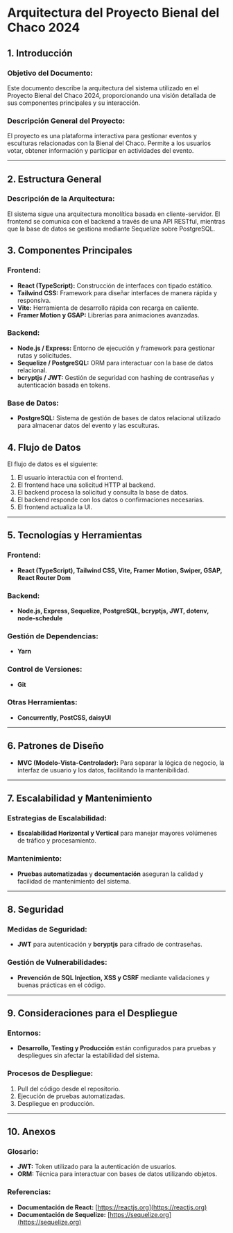 # Arquitectura del Proyecto Bienal del Chaco 2024

## 1. Introducción

### Objetivo del Documento:
Este documento describe la arquitectura del sistema utilizado en el Proyecto Bienal del Chaco 2024, proporcionando una visión detallada de sus componentes principales y su interacción.

### Descripción General del Proyecto:
El proyecto es una plataforma interactiva para gestionar eventos y esculturas relacionadas con la Bienal del Chaco. Permite a los usuarios votar, obtener información y participar en actividades del evento.

---

## 2. Estructura General

### Descripción de la Arquitectura:
El sistema sigue una arquitectura monolítica basada en cliente-servidor. El frontend se comunica con el backend a través de una API RESTful, mientras que la base de datos se gestiona mediante Sequelize sobre PostgreSQL.

## 3. Componentes Principales

### Frontend:
- **React (TypeScript):** Construcción de interfaces con tipado estático.
- **Tailwind CSS:** Framework para diseñar interfaces de manera rápida y responsiva.
- **Vite:** Herramienta de desarrollo rápida con recarga en caliente.
- **Framer Motion y GSAP:** Librerías para animaciones avanzadas.

### Backend:
- **Node.js / Express:** Entorno de ejecución y framework para gestionar rutas y solicitudes.
- **Sequelize / PostgreSQL:** ORM para interactuar con la base de datos relacional.
- **bcryptjs / JWT:** Gestión de seguridad con hashing de contraseñas y autenticación basada en tokens.

### Base de Datos:
- **PostgreSQL:** Sistema de gestión de bases de datos relacional utilizado para almacenar datos del evento y las esculturas.

## 4. Flujo de Datos
El flujo de datos es el siguiente:
1. El usuario interactúa con el frontend.
2. El frontend hace una solicitud HTTP al backend.
3. El backend procesa la solicitud y consulta la base de datos.
4. El backend responde con los datos o confirmaciones necesarias.
5. El frontend actualiza la UI.

---

## 5. Tecnologías y Herramientas

### Frontend:
- **React (TypeScript), Tailwind CSS, Vite, Framer Motion, Swiper, GSAP, React Router Dom**

### Backend:
- **Node.js, Express, Sequelize, PostgreSQL, bcryptjs, JWT, dotenv, node-schedule**

### Gestión de Dependencias:
- **Yarn**

### Control de Versiones:
- **Git**

### Otras Herramientas:
- **Concurrently, PostCSS, daisyUI**

---

## 6. Patrones de Diseño
- **MVC (Modelo-Vista-Controlador):** Para separar la lógica de negocio, la interfaz de usuario y los datos, facilitando la mantenibilidad.

---

## 7. Escalabilidad y Mantenimiento

### Estrategias de Escalabilidad:
- **Escalabilidad Horizontal y Vertical** para manejar mayores volúmenes de tráfico y procesamiento.

### Mantenimiento:
- **Pruebas automatizadas** y **documentación** aseguran la calidad y facilidad de mantenimiento del sistema.

---

## 8. Seguridad

### Medidas de Seguridad:
- **JWT** para autenticación y **bcryptjs** para cifrado de contraseñas.

### Gestión de Vulnerabilidades:
- **Prevención de SQL Injection, XSS y CSRF** mediante validaciones y buenas prácticas en el código.

---

## 9. Consideraciones para el Despliegue

### Entornos:
- **Desarrollo, Testing y Producción** están configurados para pruebas y despliegues sin afectar la estabilidad del sistema.

### Procesos de Despliegue:
1. Pull del código desde el repositorio.
2. Ejecución de pruebas automatizadas.
3. Despliegue en producción.

---

## 10. Anexos

### Glosario:
- **JWT:** Token utilizado para la autenticación de usuarios.
- **ORM:** Técnica para interactuar con bases de datos utilizando objetos.

### Referencias:
- **Documentación de React:** [https://reactjs.org](https://reactjs.org)
- **Documentación de Sequelize:** [https://sequelize.org](https://sequelize.org)
